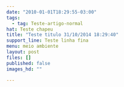 ```yaml
---
date: "2010-01-01T18:29:55-03:00"
tags:
  - tag: Teste-artigo-normal
hat: Teste chapeu
title: "Teste titulo 31/10/2014 18:29:40"
support_line: Teste linha fina
menu: meio ambiente
layout: post
files: []
published: false
images_hd: ""

---
```

